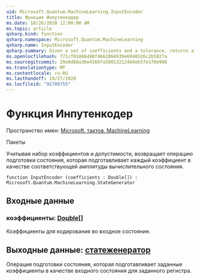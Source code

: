 ```yaml
---
uid: Microsoft.Quantum.MachineLearning.InputEncoder
title: Функция Инпутенкодер
ms.date: 10/26/2020 12:00:00 AM
ms.topic: article
qsharp.kind: function
qsharp.namespace: Microsoft.Quantum.MachineLearning
qsharp.name: InputEncoder
qsharp.summary: Given a set of coefficients and a tolerance, returns a state preparation operation that prepares each coefficient as the corresponding amplitude of a computational basis state.
ms.openlocfilehash: 771cf01866498f4662864939e6946526c2b5827a
ms.sourcegitcommit: 29e0d88a30e4166fa580132124b0eb57e1f0e986
ms.translationtype: MT
ms.contentlocale: ru-RU
ms.lasthandoff: 10/27/2020
ms.locfileid: "92709755"
---
```

# <a name="inputencoder-function"></a>Функция Инпутенкодер

Пространство имен: [Microsoft. тактов. MachineLearning](xref:Microsoft.Quantum.MachineLearning)

Пакеты [](https://nuget.org/packages/)


Учитывая набор коэффициентов и допустимости, возвращает операцию подготовки состояния, которая подготавливает каждый коэффициент в качестве соответствующей амплитуды вычислительного состояния.

```qsharp
function InputEncoder (coefficients : Double[]) : Microsoft.Quantum.MachineLearning.StateGenerator
```


## <a name="input"></a>Входные данные

### <a name="coefficients--double"></a>коэффициенты: [Double](xref:microsoft.quantum.lang-ref.double)[]

Коэффициенты для кодирования во входное состояние.



## <a name="output--stategenerator"></a>Выходные данные: [статеженератор](xref:Microsoft.Quantum.MachineLearning.StateGenerator)

Операция подготовки состояния, которая подготавливает заданные коэффициенты в качестве входного состояния для заданного регистра.